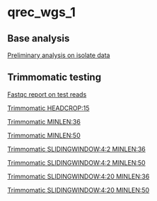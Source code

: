 # qrec_wgs_1

## Base analysis
[Preliminary analysis on isolate data](Base_data.html)

## Trimmomatic testing
[Fastqc report on test reads](/trim_testing/Fastqc_analysis_Base.html)

[Trimmomatic HEADCROP:15](/trim_testing/Fastqc_analysis_Headcrop15.html)

[Trimmomatic MINLEN:36](/trim_testing/Fastqc_analysis_Minlen36.html)

[Trimmomatic MINLEN:50](/trim_testing/Fastqc_analysis_Minlen50.html)

[Trimmomatic SLIDINGWINDOW:4:2 
MINLEN:36](/trim_testing/Fastqc_analysis_Slidingwindow4_2_minlen36.html)

[Trimmomatic SLIDINGWINDOW:4:2 
MINLEN:50](/trim_testing/Fastqc_analysis_Slidingwindow4_2_minlen50.html)

[Trimmomatic SLIDINGWINDOW:4:20 
MINLEN:36](/trim_testing/Fastqc_analysis_Slidingwindow4_20_minlen36.html)

[Trimmomatic SLIDINGWINDOW:4:20 
MINLEN:50](trim_testing/Fastqc_analysis_Slidingwindow4_20_minlen50.html)
